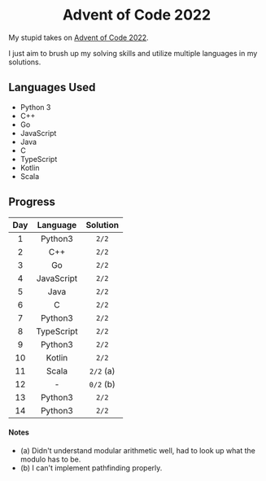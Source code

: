 <div align="center">

# Advent of Code 2022
</div>

My stupid takes on [Advent of Code 2022](https://adventofcode.com/2022).

I just aim to brush up my solving skills and utilize multiple languages in my solutions.

## Languages Used
- Python 3
- C++
- Go
- JavaScript
- Java
- C
- TypeScript
- Kotlin
- Scala

## Progress

|  Day  |  Language  | Solution  |
| :---: | :--------: | :-------: |
|   1   |  Python3   |   `2/2`   |
|   2   |    C++     |   `2/2`   |
|   3   |     Go     |   `2/2`   |
|   4   | JavaScript |   `2/2`   |
|   5   |    Java    |   `2/2`   |
|   6   |     C      |   `2/2`   |
|   7   |  Python3   |   `2/2`   |
|   8   | TypeScript |   `2/2`   |
|   9   |  Python3   |   `2/2`   |
|  10   |   Kotlin   |   `2/2`   |
|  11   |   Scala    | `2/2` (a) |
|  12   |     -      | `0/2` (b) |
|  13   |  Python3   |   `2/2`   |
|  14   |  Python3   |   `2/2`   |

#### Notes
- (a) Didn't understand modular arithmetic well, had to look up what the modulo has to be.
- (b) I can't implement pathfinding properly.
